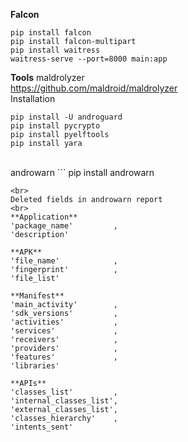 **Falcon**
```
pip install falcon
pip install falcon-multipart
pip install waitress
waitress-serve --port=8000 main:app
```

**Tools**
maldrolyzer <br>
https://github.com/maldroid/maldrolyzer <br>
Installation <br>
```
pip install -U androguard
pip install pycrypto
pip install pyelftools
pip install yara
```
<br>
androwarn
```
pip install androwarn

```
<br>
Deleted fields in androwarn report
<br>
**Application**
'package_name'         ,
'description'

**APK**
'file_name'            ,
'fingerprint'          ,
'file_list'                 

**Manifest**
'main_activity'        ,
'sdk_versions'         ,
'activities'           ,
'services'             ,
'receivers'            ,
'providers'            ,
'features'             ,
'libraries'

**APIs**
'classes_list'         ,
'internal_classes_list',
'external_classes_list',
'classes_hierarchy'    ,
'intents_sent'